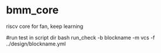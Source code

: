 # bmm_core
riscv core for fan, keep learning

#run test in script dir
bash run_check -b blockname -m vcs -f ../design/blockname.yml
